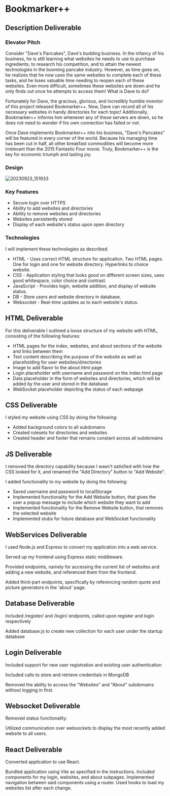 # Bookmarker++

## Description Deliverable

### Elevator Pitch

Consider "Dave's Pancakes", Dave's budding business. In the infancy of his business, he is still learning what websites he needs to use to purchase ingredients, to research his competition, and to attain the newest technologies in the booming pancake industry. However, as time goes on, he realizes that he now uses the same websites to complete each of these tasks, and he loses valuable time needing to reopen each of these websites. Even more difficult, sometimes these websites are down and he only finds out once he attempts to access them! What is Dave to do?

Fortunately for Dave, the gracious, glorious, and incredibly humble inventor of this project released Bookmarker++. Now, Dave can record all of his necessary websites in handy directories for each topic! Additionally, Bookmarker++ informs him whenever any of these servers are down, so he does not need to wonder if his own connection has failed or not. 

Once Dave implements Bookmarker++ into his business, "Dave's Pancakes" will be featured in every corner of the world. Because his managing time has been cut in half, all other breakfast commodities will become more irrelevant than the 2015 Fantastic Four movie. Truly, Bookmarker++ is the key for economic triumph and lasting joy.

### Design

![20230923_151933](https://github.com/johnathancall/startup/assets/22202701/515668cb-acd2-4fa7-a8ac-d5db8ec4ae13)

### Key Features

- Secure login over HTTPS
- Ability to add websites and directories
- Ability to remove websites and directories
- Websites persistently stored
- Display of each website's status upon open directory

### Technologies

I will implement these technologies as described.

- HTML - Uses correct HTML structure for application. Two HTML pages. One for login and one for website directory. Hyperlinks to choice website.
- CSS - Application styling that looks good on different screen sizes, uses good whitespace, color choice and contrast.
- JavaScript - Provides login, website addition, and display of website status.
- DB - Store users and website directory in database.
- Websocket - Real-time updates as to each website's status.

## HTML Deliverable

For this deliverable I outlined a loose structure of my website with HTML, consisting of the following features:
- HTML pages for the index, websites, and about sections of the website and links between them
- Text content describing the purpose of the website as well as placeholding for user websites/directories
- Image to add flavor to the about.html page
- Login placeholder with username and password on the index.html page
- Data placeholder in the form of websites and directories, which will be added by the user and stored in the database
- WebSocket placeholder depicting the status of each webpage

## CSS Deliverable

I styled my website using CSS by doing the following:
- Added background colors to all subdomains
- Created rulesets for directories and websites
- Created header and footer that remains constant across all subdomains

## JS Deliverable

I removed the directory capability because I wasn't satisfied with how the CSS looked for it, and renamed the "Add Directory" button to "Add Website".

I added functionality to my website by doing the following:
- Saved username and password to localStorage
- Implemented functionality for the Add Website button, that gives the user a popup message to include which website they want to add
- Implemented functionality for the Remove Website button, that removes the selected website
- Implemented stubs for future database and WebSocket functionality

## WebServices Deliverable

I used Node.js and Express to convert my application into a web service.

Served up my frontend using Express static middleware.

Provided endpoints, namely for accessing the current list of websites and adding a new website, and referenced them from the frontend.

Added third-part endpoints, specifically by referencing random quote and picture generators in the 'about' page.

## Database Deliverable

Included /register/ and /login/ endpoints, called upon register and login respectively

Added database.js to create new collection for each user under the startup database

## Login Deliverable

Included support for new user registration and existing user authentication

Included calls to store and retrieve credentials in MongoDB

Removed the ability to access the "Websites" and "About" subdomains without logging in first.

## Websocket Deliverable

Removed status functionality.

Utilized communication over websockets to display the most recently added website to all users.

## React Deliverable

Converted application to use React.

Bundled application using Vite as specified in the instructions.
Included components for my login, websites, and about subpages.
Implemented navigation between said components using a router.
Used hooks to load my websites list after each change.
